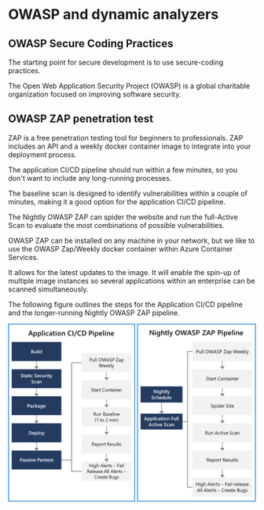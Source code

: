 # OWASP and dynamic analyzers
## OWASP Secure Coding Practices
The starting point for secure development is to use secure-coding practices.

The Open Web Application Security Project (OWASP) is a global charitable organization focused on improving software security.

## OWASP ZAP penetration test
ZAP is a free penetration testing tool for beginners to professionals. ZAP includes an API and a weekly docker container image to integrate into your deployment process.

The application CI/CD pipeline should run within a few minutes, so you don't want to include any long-running processes.

The baseline scan is designed to identify vulnerabilities within a couple of minutes, making it a good option for the application CI/CD pipeline.

The Nightly OWASP ZAP can spider the website and run the full-Active Scan to evaluate the most combinations of possible vulnerabilities.

OWASP ZAP can be installed on any machine in your network, but we like to use the OWASP Zap/Weekly docker container within Azure Container Services.

It allows for the latest updates to the image. It will enable the spin-up of multiple image instances so several applications within an enterprise can be scanned simultaneously.

The following figure outlines the steps for the Application CI/CD pipeline and the longer-running Nightly OWASP ZAP pipeline.

![Alt text](img/nightly-application-pipeline-3adde326.png)

